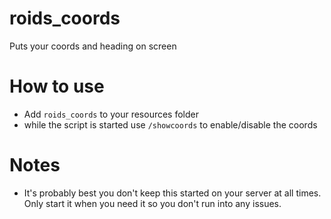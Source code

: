 # roids_coords
 Puts your coords and heading on screen

# How to use
- Add `roids_coords` to your resources folder
- while the script is started use `/showcoords` to enable/disable the coords

# Notes
- It's probably best you don't keep this started on your server at all times. Only start it when you need it so you don't run into any issues.